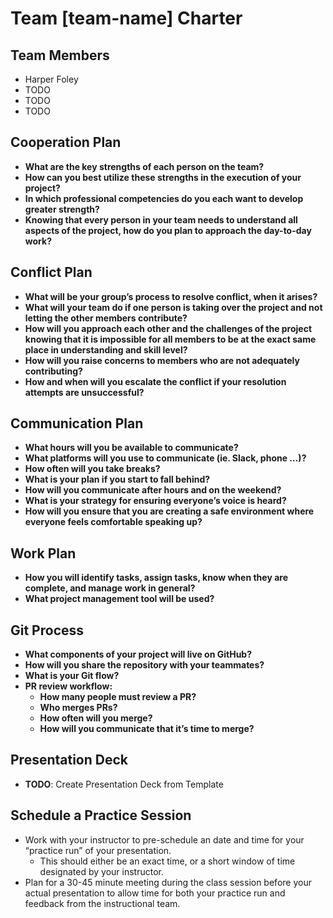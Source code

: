 # Team [team-name] Charter

## Team Members

* Harper Foley
* TODO
* TODO
* TODO

## Cooperation Plan

* **What are the key strengths of each person on the team?**
* **How can you best utilize these strengths in the execution of your project?**
* **In which professional competencies do you each want to develop greater strength?**
* **Knowing that every person in your team needs to understand all aspects of the project, how do you plan to approach the day-to-day work?**

## Conflict Plan

* **What will be your group’s process to resolve conflict, when it arises?**
* **What will your team do if one person is taking over the project and not letting the other members contribute?**
* **How will you approach each other and the challenges of the project knowing that it is impossible for all members to be at the exact same place in understanding and skill level?**
* **How will you raise concerns to members who are not adequately contributing?**
* **How and when will you escalate the conflict if your resolution attempts are unsuccessful?**

## Communication Plan

* **What hours will you be available to communicate?**
* **What platforms will you use to communicate (ie. Slack, phone …)?**
* **How often will you take breaks?**
* **What is your plan if you start to fall behind?**
* **How will you communicate after hours and on the weekend?**
* **What is your strategy for ensuring everyone’s voice is heard?**
* **How will you ensure that you are creating a safe environment where everyone feels comfortable speaking up?**

## Work Plan

* **How you will identify tasks, assign tasks, know when they are complete, and manage work in general?**
* **What project management tool will be used?**

## Git Process

* **What components of your project will live on GitHub?**
* **How will you share the repository with your teammates?**
* **What is your Git flow?**
* **PR review workflow:**
  * **How many people must review a PR?**
  * **Who merges PRs?**
  * **How often will you merge?**
  * **How will you communicate that it’s time to merge?**

## Presentation Deck

* **TODO**: Create Presentation Deck from Template

## Schedule a Practice Session

* Work with your instructor to pre-schedule an date and time for your “practice run” of your presentation.
  * This should either be an exact time, or a short window of time designated by your instructor.
* Plan for a 30-45 minute meeting during the class session before your actual presentation to allow time for both your practice run and feedback from the instructional team.
